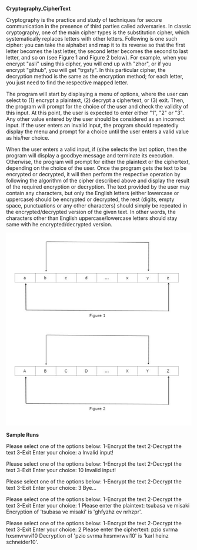 **Cryptography_CipherText**

Cryptography is the practice and study of techniques for secure communication in the presence of third parties called adversaries. In classic cryptography, one of the main cipher types is the substitution cipher, which systematically replaces letters with other letters. Following is one such cipher: you can take the alphabet and map it to its reverse so that the first letter becomes the last letter, the second letter becomes the second to last letter, and so on (see Figure 1 and Figure 2 below). For example, when you encrypt "asli" using this cipher, you will end up with "zhor", or if you encrypt "github", you will get "trgsfy". In this particular cipher, the decryption method is the same as the encryption method; for each letter, you just need to find the respective mapped letter.

The program will start by displaying a menu of options, where the user can select to (1) encrypt a plaintext, (2) decrypt a ciphertext, or (3) exit. Then, the program will prompt for the choice of the user and check the validity of this input. At this point, the user is expected to enter either "1", "2" or "3". Any other value entered by the user should be considered as an incorrect input. If the user enters an invalid input, the program should repeatedly display the menu and prompt for a choice until the user enters a valid value as his/her choice. 

When the user enters a valid input, if (s)he selects the last option, then the program will display a goodbye message and terminate its execution. Otherwise, the program will prompt for either the plaintext or the ciphertext, depending on the choice of the user. Once the program gets the text to be encrypted or decrypted, it will then perform the respective operation by following the algorithm of the cipher described above and display the result of the required encryption or decryption. The text provided by the user may contain any characters, but only the English letters (either lowercase or uppercase) should be encrypted or decrypted, the rest (digits, empty space, punctuations or any other characters) should simply be repeated in the encrypted/decrypted version of the given text. In other words, the characters other than English uppercase/lowercase letters should stay same with he encrypted/decrypted version.

<img width="648" src="https://github.com/asll8/Cryptography_CipherText/blob/master/img.jpg">

**Sample Runs**

Please select one of the options below:
1-Encrypt the text
2-Decrypt the text
3-Exit
Enter your choice: a
Invalid input!

Please select one of the options below:
1-Encrypt the text
2-Decrypt the text
3-Exit
Enter your choice: 10
Invalid input!

Please select one of the options below:
1-Encrypt the text
2-Decrypt the text
3-Exit
Enter your choice: 3
Bye...

Please select one of the options below:
1-Encrypt the text
2-Decrypt the text
3-Exit
Enter your choice: 1
Please enter the plaintext: tsubasa ve misaki
Encryption of 'tsubasa ve misaki' is 'ghfyzhz ev nrhzpr'.

Please select one of the options below:
1-Encrypt the text
2-Decrypt the text
3-Exit
Enter your choice: 2
Please enter the ciphertext: pzio svrma hxsmvrwvi10
Decryption of 'pzio svrma hxsmvrwvi10' is 'karl heinz schneider10'.

